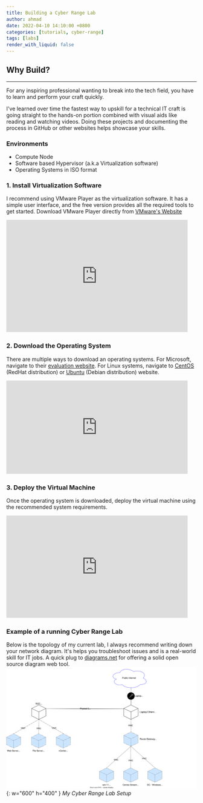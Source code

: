 ```yaml
---
title: Building a Cyber Range Lab
author: ahmad
date: 2022-04-10 14:10:00 +0800
categories: [tutorials, cyber-range]
tags: [labs]
render_with_liquid: false
---
```


## Why Build?
---
For any inspiring professional wanting to break into the tech field, you have to learn and perform your craft quickly. 

I've learned over time the fastest way to upskill for a technical IT craft is going straight to the hands-on portion combined with visual aids like reading and watching videos. Doing these projects and documenting the process in GitHub or other websites helps showcase your skills.

### Environments
- Compute Node
- Software based Hypervisor (a.k.a Virtualization software)
- Operating Systems in ISO format

### 1. Install Virtualization Software
I recommend using VMware Player as the virtualization software. It has a simple user interface, and the free version provides all the required tools to get started. Download VMware Player directly from [VMware's Website](https://www.vmware.com/products/workstation-player/workstation-player-evaluation.html)
<iframe src="https://giphy.com/embed/YDsNluvCfslXm3RkO0" width="480" height="296" frameBorder="0" class="giphy-embed" allowFullScreen></iframe>

### 2. Download the Operating System
There are multiple ways to download an operating systems. For Microsoft, navigate to their [evaluation website](https://www.microsoft.com/en-us/evalcenter/). For Linux systems, navigate to [CentOS](https://www.centos.org/download/) (RedHat distribution) or [Ubuntu](https://ubuntu.com/download) (Debian distribution) website.
<iframe src="https://giphy.com/embed/o5ZenbtzaEGSJ7ax7Y" width="480" height="246" frameBorder="0" class="giphy-embed" allowFullScreen></iframe>

### 3. Deploy the Virtual Machine
Once the operating system is downloaded, deploy the virtual machine using the recommended system requirements.
<iframe src="https://giphy.com/embed/QXHcA4D5Hthrx6ICGz" width="480" height="270" frameBorder="0" class="giphy-embed" allowFullScreen></iframe>


### Example of a running Cyber Range Lab
Below is the topology of my current lab, I always recommend writing down your network diagram. It's helps you troubleshoot issues and is a real-world skill for IT jobs. A quick plug to [diagrams.net](https://www.diagrams.net/) for offering a solid open source diagram web tool.
![](/assets/img/posts/cyber-range.svg){: w="600" h="400" }
_My Cyber Range Lab Setup_
